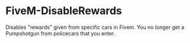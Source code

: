# FiveM-DisableRewards
Disables "rewards" given from specific cars in Fivem. You no longer get a Pumpshotgun from policecars that you enter.
